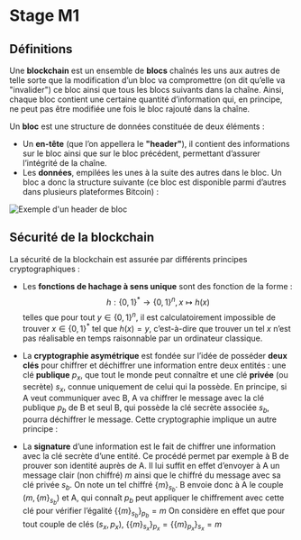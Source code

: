 # Stage M1

## Définitions

Une __blockchain__ est un ensemble de __blocs__ chaînés les uns aux autres de telle sorte que la modification d’un bloc va compromettre (on dit qu’elle va "invalider") ce bloc ainsi que tous les blocs suivants dans la chaîne. Ainsi, chaque bloc contient une certaine quantité d’information qui, en principe, ne peut pas être modifiée une fois le bloc rajouté dans la chaîne.

Un __bloc__ est une structure de données constituée de deux éléments :

- Un __en-tête__ (que l’on appellera le __"header"__), il contient des informations sur le bloc ainsi que sur le bloc précédent, permettant d’assurer l’intégrité de la chaîne.
- Les __données__, empilées les unes à la suite des autres dans le bloc. Un bloc a donc la structure suivante (ce bloc est disponible parmi d’autres dans plusieurs plateformes Bitcoin) :

![Exemple d'un header de bloc](https://github.com/b1d0u/Stage_M1/blob/master/images/bloc_bitcoin.png)

## Sécurité de la blockchain

La sécurité de la blockchain est assurée par différents principes cryptographiques :

- Les __fonctions de hachage à sens unique__ sont des fonction de la forme :
$$h : \{0,1\}^* \rightarrow \{0,1\}^n, x \mapsto h(x)$$
telles que pour tout $y \in \{0, 1\}^n$, il est calculatoirement impossible de trouver $x \in \{0,1\}^*$ tel que $h(x) = y$, c’est-à-dire que trouver un tel $x$ n’est pas réalisable en temps raisonnable par un ordinateur classique.

- La __cryptographie asymétrique__ est fondée sur l’idée de posséder __deux clés__ pour chiffrer et déchiffrer une information entre deux entités : une clé __publique__ $p_x$, que tout le monde peut connaître et une clé __privée__ (ou secrète) $s_x$, connue uniquement de celui qui la possède.
En principe, si A veut communiquer avec B, A va chiffrer le message avec la clé publique $p_b$ de B et seul B, qui possède la clé secrète associée $s_b$, pourra déchiffrer le message. Cette cryptographie implique un autre principe :

- La __signature__ d’une information est le fait de chiffrer une information avec la clé secrète d’une entité. Ce procédé permet par exemple à B de prouver son identité auprès de A. Il lui suffit en effet d’envoyer à A un message clair (non chiffré) $m$ ainsi que le chiffré du message avec sa clé privée $s_b$. On note un tel chiffré $\{m\}_{s_b}$.
B envoie donc à A le couple $(m, \{m\}_{s_b})$ et A, qui connaît $p_b$ peut appliquer le chiffrement avec cette clé pour vérifier l’égalité $\{\{m\}_{s_b}\}_{p_b} = m$
On considère en effet que pour tout couple de clés $(s_x, p_x)$, $\{\{m\}_{s_x}\}_{p_x} = \{\{m\}_{p_x}\}_{s_x} = m$
